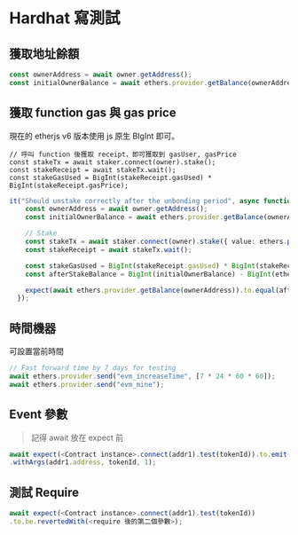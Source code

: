 # Hardhat 寫測試

## 獲取地址餘額

```javascript
const ownerAddress = await owner.getAddress();
const initialOwnerBalance = await ethers.provider.getBalance(ownerAddress);
```

## 獲取 function gas 與 gas price

現在的 etherjs v6 版本使用 js 原生 BIgInt 即可。

```
// 呼叫 function 後獲取 receipt，即可獲取到 gasUser, gasPrice
const stakeTx = await staker.connect(owner).stake();
const stakeReceipt = await stakeTx.wait();
const stakeGasUsed = BigInt(stakeReceipt.gasUsed) * BigInt(stakeReceipt.gasPrice);
```

```typescript
it("Should unstake correctly after the unbonding period", async function () {
    const ownerAddress = await owner.getAddress();
    const initialOwnerBalance = await ethers.provider.getBalance(ownerAddress);

    // Stake
    const stakeTx = await staker.connect(owner).stake({ value: ethers.parseEther("1") });
    const stakeReceipt = await stakeTx.wait();

    const stakeGasUsed = BigInt(stakeReceipt.gasUsed) * BigInt(stakeReceipt.gasPrice);
    const afterStakeBalance = BigInt(initialOwnerBalance) - BigInt(ethers.parseEther("1")) - BigInt(stakeGasUsed);

    expect(await ethers.provider.getBalance(ownerAddress)).to.equal(afterStakeBalance);
  });
```

## 時間機器

可設置當前時間

```typescript
// Fast forward time by 7 days for testing
await ethers.provider.send("evm_increaseTime", [7 * 24 * 60 * 60]);
await ethers.provider.send("evm_mine");
```

## Event 參數

> 記得 await 放在 expect 前

```typescript
await expect(<Contract instance>.connect(addr1).test(tokenId)).to.emit(<Contract instance>, <Event name>)
.withArgs(addr1.address, tokenId, 1);
```

## 測試 Require

```typescript
await expect(<Contract instance>.connect(addr1).test(tokenId))
.to.be.revertedWith(<require 後的第二個參數>);
```
